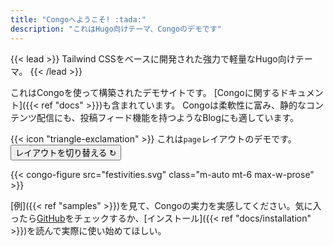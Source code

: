 ```yaml
---
title: "Congoへようこそ! :tada:"
description: "これはHugo向けテーマ、Congoのデモです"
---
```


{{< lead >}}
Tailwind CSSをベースに開発された強力で軽量なHugo向けテーマ。
{{< /lead >}}

これはCongoを使って構築されたデモサイトです。
[Congoに関するドキュメント]({{< ref "docs" >}})も含まれています。
Congoは柔軟性に富み、静的なコンテンツ配信にも、投稿フィード機能を持つようなBlogにも適しています。

<div class="flex px-4 py-2 mb-8 text-base rounded-md bg-primary-100 dark:bg-primary-900">
  <span class="flex items-center pe-3 text-primary-400">
    {{< icon "triangle-exclamation" >}}
  </span>
  <span class="flex items-center justify-between grow dark:text-neutral-300">
    <span class="prose dark:prose-invert">これは<code id="layout">page</code>レイアウトのデモです。</span>
    <button
      id="switch-layout-button"
      class="px-4 !text-neutral !no-underline rounded-md bg-primary-600 hover:!bg-primary-500 dark:bg-primary-800 dark:hover:!bg-primary-700"
    >
      レイアウトを切り替える &orarr;
    </button>
  </span>
</div>

{{< congo-figure src="festivities.svg" class="m-auto mt-6 max-w-prose" >}}

[例]({{< ref "samples" >}})を見て、Congoの実力を実感してください。気に入ったら[GitHub](https://github.com/jpanther/congo)をチェックするか、[インストール]({{< ref "docs/installation" >}})を読んで実際に使い始めてほしい。

